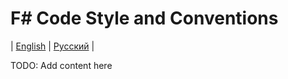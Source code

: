 # F# Code Style and Conventions
| [English](README.md) | [Русский](README.ru.md) |

TODO: Add content here 
